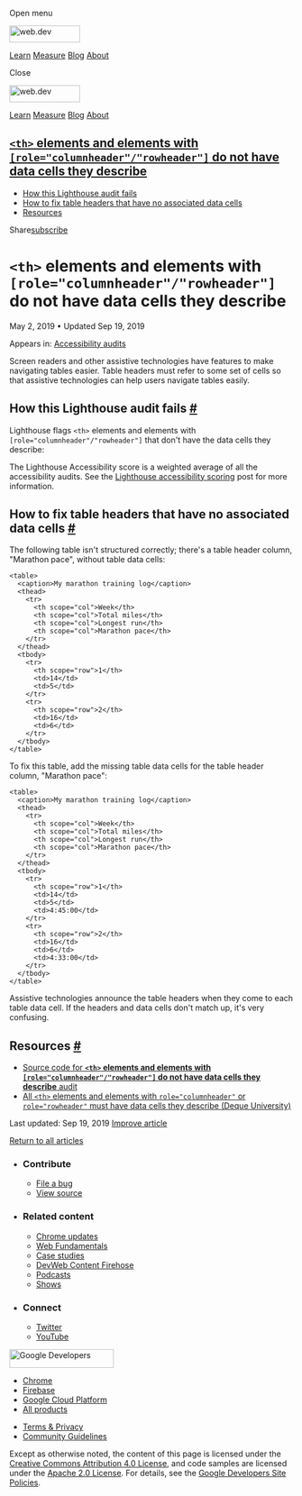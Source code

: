 <span class="w-tooltip w-tooltip--left">Open menu</span>

<a href="/" class="gc-analytics-event header-default__logo-link"><img src="/images/lockup.svg" alt="web.dev" class="header-default__logo" width="125" height="30" /></a>

<a href="/learn/" class="gc-analytics-event header-default__link">Learn</a> <a href="/measure/" class="gc-analytics-event header-default__link">Measure</a> <a href="/blog/" class="gc-analytics-event header-default__link">Blog</a> <a href="/about/" class="gc-analytics-event header-default__link">About</a>

<span class="w-tooltip">Close</span>

<a href="/" class="gc-analytics-event"><img src="/images/lockup.svg" alt="web.dev" class="drawer-default__logo" width="125" height="30" /></a>

<a href="/learn/" class="gc-analytics-event drawer-default__link">Learn</a> <a href="/measure/" class="gc-analytics-event drawer-default__link">Measure</a> <a href="/blog/" class="gc-analytics-event drawer-default__link">Blog</a> <a href="/about/" class="gc-analytics-event drawer-default__link">About</a>

<a href="#lesscodegreaterandltthandgtlesscodegreater-elements-and-elements-with-lesscodegreaterroleandquotcolumnheaderandquotandquotrowheaderandquotlesscodegreater-do-not-have-data-cells-they-describe" class="w-toc__header--link"><code>&lt;th&gt;</code> elements and elements with <code>[role="columnheader"/"rowheader"]</code> do not have data cells they describe</a>
--------------------------------------------------------------------------------------------------------------------------------------------------------------------------------------------------------------------------------------------------------------------------------------------------------------------------------------------------------------------------------

-   [How this Lighthouse audit fails](#how-this-lighthouse-audit-fails)
-   [How to fix table headers that have no associated data cells](#how-to-fix-table-headers-that-have-no-associated-data-cells)
-   [Resources](#resources)

Share<a href="/newsletter/" class="gc-analytics-event w-actions__fab w-actions__fab--subscribe"><span>subscribe</span></a>

`<th>` elements and elements with `[role="columnheader"/"rowheader"]` do not have data cells they describe
==========================================================================================================

May 2, 2019 <span class="w-author__separator">•</span> Updated Sep 19, 2019

<span class="w-post-signpost__title">Appears in:</span> <a href="/lighthouse-accessibility" class="w-post-signpost__link">Accessibility audits</a>

Screen readers and other assistive technologies have features to make navigating tables easier. Table headers must refer to some set of cells so that assistive technologies can help users navigate tables easily.

How this Lighthouse audit fails <a href="#how-this-lighthouse-audit-fails" class="w-headline-link">#</a>
--------------------------------------------------------------------------------------------------------

Lighthouse flags `<th>` elements and elements with `[role="columnheader"/"rowheader"]` that don't have the data cells they describe:

The Lighthouse Accessibility score is a weighted average of all the accessibility audits. See the [Lighthouse accessibility scoring](/accessibility-scoring) post for more information.

How to fix table headers that have no associated data cells <a href="#how-to-fix-table-headers-that-have-no-associated-data-cells" class="w-headline-link">#</a>
----------------------------------------------------------------------------------------------------------------------------------------------------------------

The following table isn't structured correctly; there's a table header column, "Marathon pace", without table data cells:

    <table>
      <caption>My marathon training log</caption>
      <thead>
        <tr>
          <th scope="col">Week</th>
          <th scope="col">Total miles</th>
          <th scope="col">Longest run</th>
          <th scope="col">Marathon pace</th>
        </tr>
      </thead>
      <tbody>
        <tr>
          <th scope="row">1</th>
          <td>14</td>
          <td>5</td>
        </tr>
        <tr>
          <th scope="row">2</th>
          <td>16</td>
          <td>6</td>
        </tr>
      </tbody>
    </table>

To fix this table, add the missing table data cells for the table header column, "Marathon pace":

    <table>
      <caption>My marathon training log</caption>
      <thead>
        <tr>
          <th scope="col">Week</th>
          <th scope="col">Total miles</th>
          <th scope="col">Longest run</th>
          <th scope="col">Marathon pace</th>
        </tr>
      </thead>
      <tbody>
        <tr>
          <th scope="row">1</th>
          <td>14</td>
          <td>5</td>
          <td>4:45:00</td>
        </tr>
        <tr>
          <th scope="row">2</th>
          <td>16</td>
          <td>6</td>
          <td>4:33:00</td>
        </tr>
      </tbody>
    </table>

Assistive technologies announce the table headers when they come to each table data cell. If the headers and data cells don't match up, it's very confusing.

Resources <a href="#resources" class="w-headline-link">#</a>
------------------------------------------------------------

-   [Source code for **`<th>` elements and elements with `[role="columnheader"/"rowheader"]` do not have data cells they describe** audit](https://github.com/GoogleChrome/lighthouse/blob/master/lighthouse-core/audits/accessibility/th-has-data-cells.js)
-   [All `<th>` elements and elements with `role="columnheader"` or `role="rowheader"` must have data cells they describe (Deque University)](https://dequeuniversity.com/rules/axe/3.3/th-has-data-cells)

<span class="w-mr--sm">Last updated: Sep 19, 2019 </span>[Improve article](https://github.com/GoogleChrome/web.dev/blob/master/src/site/content/en/lighthouse-accessibility/th-has-data-cells/index.md)

<a href="/lighthouse-accessibility" class="gc-analytics-event w-article-navigation__link w-article-navigation__link--back w-article-navigation__link--single">Return to all articles</a>

-   ### Contribute

    -   <a href="https://github.com/GoogleChrome/web.dev/issues/new?assignees=&amp;labels=bug&amp;template=bug_report.md&amp;title=" class="w-footer__linkbox-link">File a bug</a>
    -   <a href="https://github.com/googlechrome/web.dev" class="w-footer__linkbox-link">View source</a>

-   ### Related content

    -   <a href="https://blog.chromium.org/" class="w-footer__linkbox-link">Chrome updates</a>
    -   <a href="https://developers.google.com/web/" class="w-footer__linkbox-link">Web Fundamentals</a>
    -   <a href="https://developers.google.com/web/showcase/" class="w-footer__linkbox-link">Case studies</a>
    -   <a href="https://devwebfeed.appspot.com/" class="w-footer__linkbox-link">DevWeb Content Firehose</a>
    -   <a href="/podcasts/" class="w-footer__linkbox-link">Podcasts</a>
    -   <a href="/shows/" class="w-footer__linkbox-link">Shows</a>

-   ### Connect

    -   <a href="https://www.twitter.com/ChromiumDev" class="w-footer__linkbox-link">Twitter</a>
    -   <a href="https://www.youtube.com/user/ChromeDevelopers" class="w-footer__linkbox-link">YouTube</a>

<a href="https://developers.google.com/" class="w-footer__utility-logo-link"><img src="/images/lockup-color.png" alt="Google Developers" class="w-footer__utility-logo" width="185" height="33" /></a>

-   <a href="https://developer.chrome.com/" class="w-footer__utility-link">Chrome</a>
-   <a href="https://firebase.google.com/" class="w-footer__utility-link">Firebase</a>
-   <a href="https://cloud.google.com/" class="w-footer__utility-link">Google Cloud Platform</a>
-   <a href="https://developers.google.com/products" class="w-footer__utility-link">All products</a>

<!-- -->

-   <a href="https://policies.google.com/" class="w-footer__utility-link">Terms &amp; Privacy</a>
-   <a href="/community-guidelines/" class="w-footer__utility-link">Community Guidelines</a>

Except as otherwise noted, the content of this page is licensed under the [Creative Commons Attribution 4.0 License](https://creativecommons.org/licenses/by/4.0/), and code samples are licensed under the [Apache 2.0 License](https://www.apache.org/licenses/LICENSE-2.0). For details, see the [Google Developers Site Policies](https://developers.google.com/terms/site-policies).
